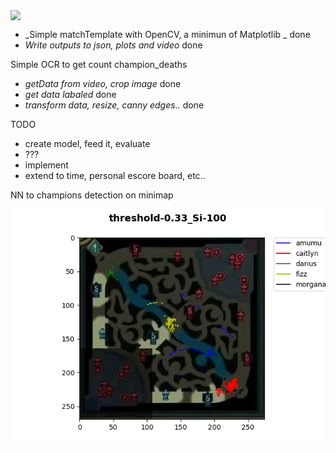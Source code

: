 

[<img align="center" src="https://img.youtube.com/vi/qK7sbPxXiso/maxresdefault.jpg" width="50%">](https://youtu.be/qK7sbPxXiso)


- _Simple matchTemplate with OpenCV, a minimun of Matplotlib _ done
- _Write outputs to json, plots and video_ done


Simple OCR to get count champion_deaths

- _getData from video, crop image_ done
- _get data labaled_ done
- _transform data, resize, canny edges.._ done

TODO
- create model, feed it, evaluate
- ???
- implement
- extend to time, personal escore board, etc..

NN to champions detection on minimap

<img src="/out/2 (1).png">

